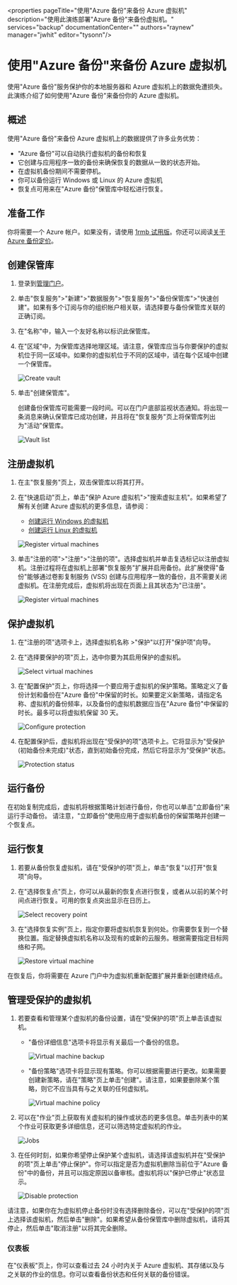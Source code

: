 <properties 
	pageTitle="使用"Azure 备份"来备份 Azure 虚拟机" 
	description="使用此演练部署"Azure 备份"来备份虚拟机。" 
	services="backup" 
	documentationCenter="" 
	authors="raynew" 
	manager="jwhit" 
	editor="tysonn"/>

<tags ms.service="backup" ms.date="03/26/2015" wacn.date="04/11/2015"/>

# 使用"Azure 备份"来备份 Azure 虚拟机

使用"Azure 备份"服务保护你的本地服务器和 Azure 虚拟机上的数据免遭损失。此演练介绍了如何使用"Azure 备份"来备份你的 Azure 虚拟机。

## 概述

使用"Azure 备份"来备份 Azure 虚拟机上的数据提供了许多业务优势：

- "Azure 备份"可以自动执行虚拟机的备份和恢复
- 它创建与应用程序一致的备份来确保恢复的数据从一致的状态开始。
- 在虚拟机备份期间不需要停机。
- 你可以备份运行 Windows 或 Linux 的 Azure 虚拟机
- 恢复点可用来在"Azure 备份"保管库中轻松进行恢复。


## 准备工作

你将需要一个 Azure 帐户。如果没有，请使用 [1rmb 试用版](/pricing/1rmb-trial/)。你还可以阅读[关于 Azure 备份定价](/home/features/back-up/#price)。


## 创建保管库

1. 登录到[管理门户](https://manage.windowsazure.cn/)。
2. 单击"恢复服务">"新建">"数据服务">"恢复服务">"备份保管库">"快速创建"。如果有多个订阅与你的组织帐户相关联，请选择要与备份保管库关联的正确订阅。
3. 在"名称"中，输入一个友好名称以标识此保管库。
4. 在"区域"中，为保管库选择地理区域。请注意，保管库应当与你要保护的虚拟机位于同一区域中。如果你的虚拟机位于不同的区域中，请在每个区域中创建一个保管库。

	![Create vault](./media/backup-azure-vms/Backup_VaultCreate.png)

3. 单击"创建保管库"。

 	创建备份保管库可能需要一段时间。可以在门户底部监视状态通知。将出现一条消息来确认保管库已成功创建，并且将在"恢复服务"页上将保管库列出为"活动"保管库。 

	![Vault list](./media/backup-azure-vms/Backup_VaultsList.png)

## 注册虚拟机

1. 在主"恢复服务"页上，双击保管库以将其打开。
2. 在"快速启动"页上，单击"保护 Azure 虚拟机">"搜索虚拟主机"。如果希望了解有关创建 Azure 虚拟机的更多信息，请参阅：
	- [创建运行 Windows 的虚拟机](/documentation/articles/virtual-machines-windows-tutorial)
	- [创建运行 Linux 的虚拟机](/documentation/articles/virtual-machines-linux-tutorial)

	![Register virtual machines](./media/backup-azure-vms/Backup_QuickStart.png)

3. 单击"注册的项">"注册">"注册的项"。选择虚拟机并单击复选标记以注册虚拟机。注册过程将在虚拟机上部署"恢复服务"扩展并启用备份。此扩展使得"备份"能够通过卷影复制服务 (VSS) 创建与应用程序一致的备份，且不需要关闭虚拟机。在注册完成后，虚拟机将出现在页面上且其状态为"已注册"。

	![Register virtual machines](./media/backup-azure-vms/Backup_RegisteredVM.png)

## 保护虚拟机

1. 在"注册的项"选项卡上，选择虚拟机名称 >"保护"以打开"保护项"向导。
2. 在"选择要保护的项"页上，选中你要为其启用保护的虚拟机。 

	![Select virtual machines](./media/backup-azure-vms/Backup_ProtectWizard1.png)	
 
3. 在"配置保护"页上，你将选择一个要应用于虚拟机的保护策略。策略定义了备份计划和备份在"Azure 备份"中保留的时长。如果要定义新策略，请指定名称、虚拟机的备份频率，以及备份的虚拟机数据应当在"Azure 备份"中保留的时长。最多可以将虚拟机保留 30 天。

	![Configure protection](./media/backup-azure-vms/Backup_ProtectWizard2.png)

4. 在配置保护后，虚拟机将出现在"受保护的项"选项卡上。它将显示为"受保护(初始备份未完成)"状态，直到初始备份完成，然后它将显示为"受保护"状态。

	![Protection status](./media/backup-azure-vms/Backup_ProtectionPending.png)
 
## 运行备份

在初始复制完成后，虚拟机将根据策略计划进行备份，你也可以单击"立即备份"来运行手动备份。
请注意，"立即备份"使用应用于虚拟机备份的保留策略并创建一个恢复点。
 
 
 
## 运行恢复

1. 若要从备份恢复虚拟机，请在"受保护的项"页上，单击"恢复"以打开"恢复项"向导。
2. 在"选择恢复点"页上，你可以从最新的恢复点进行恢复，或者从以前的某个时间点进行恢复。可用的恢复点突出显示在日历上。

	![Select recovery point](./media/backup-azure-vms/Backup_Recovery1.png)

3.  在"选择恢复实例"页上，指定你要将虚拟机恢复到何处。你需要恢复到一个替换位置。指定替换虚拟机名称以及现有的或新的云服务。根据需要指定目标网络和子网。 

	![Restore virtual machine](./media/backup-azure-vms/Backup_Recovery2.png)

在恢复后，你将需要在 Azure 门户中为虚拟机重新配置扩展并重新创建终结点。 
 
## 管理受保护的虚拟机

1. 若要查看和管理某个虚拟机的备份设置，请在"受保护的项"页上单击该虚拟机。

	- "备份详细信息"选项卡将显示有关最后一个备份的信息。

		![Virtual machine backup](./media/backup-azure-vms/Backup_VMDetails.png)	

	- "备份策略"选项卡将显示现有策略。你可以根据需要进行更改。如果需要创建新策略，请在"策略"页上单击"创建"。请注意，如果要删除某个策略，则它不应当具有与之关联的任何虚拟机。

		![Virtual machine policy](./media/backup-azure-vms/Backup_VMPolicy.png)

2. 可以在"作业"页上获取有关虚拟机的操作或状态的更多信息。单击列表中的某个作业可获取更多详细信息，还可以筛选特定虚拟机的作业。

	![Jobs](./media/backup-azure-vms/Backup_Jobs.png)

3. 在任何时刻，如果你希望停止保护某个虚拟机，请选择该虚拟机并在"受保护的项"页上单击"停止保护"。你可以指定是否为虚拟机删除当前位于"Azure 备份"中的备份，并且可以指定原因以备审核。虚拟机将以"保护已停止"状态显示。

	![Disable protection](./media/backup-azure-vms/Backup_DisableProtection.png)

 请注意，如果你在为虚拟机停止备份时没有选择删除备份，可以在"受保护的项"页上选择该虚拟机，然后单击"删除"。如果希望从备份保管库中删除虚拟机，请将其停止，然后单击"取消注册"以将其完全删除。 

### 仪表板

在"仪表板"页上，你可以查看过去 24 小时内关于 Azure 虚拟机、其存储以及与之关联的作业的信息。你可以查看备份状态和任何关联的备份错误。 






<!--HONumber=51-->